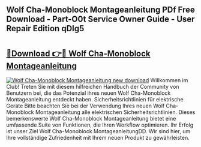 ## Wolf Cha-Monoblock Montageanleitung PDf Free Download - Part-O0t Service Owner Guide - User Repair Edition qDIg5

# <h2><a href="http://df6sqy.blite.top/?on=Wolf+Cha-Monoblock+Montageanleitung">🔗Download 👉🔴 Wolf Cha-Monoblock Montageanleitung</a></h2>

[![Wolf Cha-Monoblock Montageanleitung new download](https://i.imgur.com/lujVjoI.png)](http://df6sqy.blite.top/?on=Wolf+Cha-Monoblock+Montageanleitung)
Willkommen im Club! Treten Sie mit diesem hilfreichen Handbuch der Community von Benutzern bei, die das Potenzial ihres neuen Wolf Cha-Monoblock Montageanleitung entdeckt haben. Sicherheitsrichtlinien für elektrische Geräte Bitte beachten Sie bei der Verwendung Ihres neuen Wolf Cha-Monoblock Montageanleitung alle elektrischen Sicherheitsrichtlinien. Dieses bemerkenswerte Wolf Cha-Monoblock Montageanleitung bietet eine umfassende Suite von Funktionen, die Ihren Workflow optimieren. Ihr Erfolg ist unser Ziel Wolf Cha-Monoblock MontageanleitungDD. Wir sind hier, um Ihre vollständige Zufriedenheit mit Ihrem neuen Produkt zu gewährleisten.
